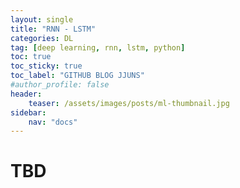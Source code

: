```yaml
---
layout: single
title: "RNN - LSTM"
categories: DL
tag: [deep learning, rnn, lstm, python]
toc: true
toc_sticky: true
toc_label: "GITHUB BLOG JJUNS"
#author_profile: false
header:
    teaser: /assets/images/posts/ml-thumbnail.jpg
sidebar:
    nav: "docs"
---
```


# TBD